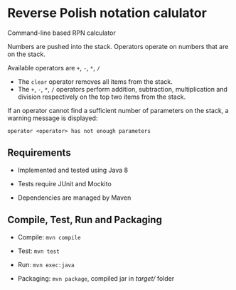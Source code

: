 # Reverse Polish notation calulator

Command-line based RPN calculator

Numbers are pushed into the stack. Operators operate on numbers that are on the stack.
 
Available operators are `+`, `-`, `*`, `/`

- The `clear` operator removes all items from the stack.
- The `+`, `-`, `*`, `/` operators perform addition, subtraction, multiplication and division respectively on the top two items from the stack.

If an operator cannot find a sufficient number of parameters on the stack, a warning message is displayed:
 
`operator <operator> has not enough parameters`

## Requirements

- Implemented and tested using Java 8

- Tests require JUnit and Mockito

- Dependencies are managed by Maven


## Compile, Test, Run and Packaging

- Compile: `mvn compile`

- Test: `mvn test`

- Run: `mvn exec:java`

- Packaging: `mvn package`, compiled jar in *target/* folder
